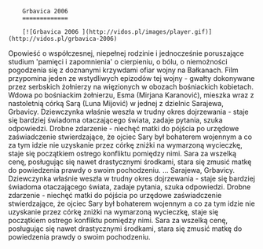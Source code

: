 
        Grbavica 2006 
        =============
        
        [![Grbavica 2006 ](http://vidos.pl/images/player.gif)](http://vidos.pl/grbavica-2006)
        
        
 Opowieść o współczesnej, niepełnej rodzinie i jednocześnie poruszające studium 'pamięci i zapomnienia' o cierpieniu, o bólu, o niemożności pogodzenia się z doznanymi krzywdami ofiar wojny na Bałkanach. Film przypomina jeden ze wstydliwych epizodów tej wojny - gwałty dokonywane przez serbskich żołnierzy na więzionych w obozach bośniackich kobietach. Wdowa po bośniackim żołnierzu, Esma (Mirjana Karanović), mieszka wraz z nastoletnią córką Sarą (Luna Mijović) w jednej z dzielnic Sarajewa, Grbavicy. Dziewczynka właśnie weszła w trudny okres dojrzewania - staje się bardziej świadoma otaczającego świata, zadaje pytania, szuka odpowiedzi. Drobne zdarzenie - niechęć matki do pójścia po urzędowe zaświadczenie stwierdzające, że ojciec Sary był bohaterem wojennym a co za tym idzie nie uzyskanie przez córkę zniżki na wymarzoną wycieczkę, staje się początkiem ostrego konfliktu pomiędzy nimi. Sara za wszelką cenę, posługując się nawet drastycznymi środkami, stara się zmusić matkę do powiedzenia prawdy o swoim pochodzeniu.   ... Sarajewa, Grbavicy. Dziewczynka właśnie weszła w trudny okres dojrzewania - staje się bardziej świadoma otaczającego świata, zadaje pytania, szuka odpowiedzi. Drobne zdarzenie - niechęć matki do pójścia po urzędowe zaświadczenie stwierdzające, że ojciec Sary był bohaterem wojennym a co za tym idzie nie uzyskanie przez córkę zniżki na wymarzoną wycieczkę, staje się początkiem ostrego konfliktu pomiędzy nimi. Sara za wszelką cenę, posługując się nawet drastycznymi środkami, stara się zmusić matkę do powiedzenia prawdy o swoim pochodzeniu.
    